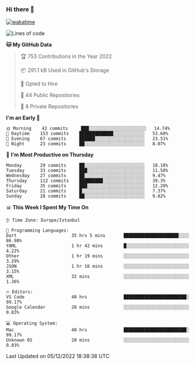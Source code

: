 ### Hi there 👋

[![wakatime](https://wakatime.com/badge/user/35d9e342-a492-47fe-97ca-8b6bc19cedb2.svg)](https://wakatime.com/@35d9e342-a492-47fe-97ca-8b6bc19cedb2)

<!--
**ska2519/ska2519** is a ✨ _special_ ✨ repository because its `README.md` (this file) appears on your GitHub profile.

Here are some ideas to get you started:

- 🔭 I’m currently working on ...
- 🌱 I’m currently learning ...
- 👯 I’m looking to collaborate on ...
- 🤔 I’m looking for help with ...
- 💬 Ask me about ...
- 📫 How to reach me: ...
- 😄 Pronouns: ...
- ⚡ Fun fact: ...
-->

<!--START_SECTION:waka-->
![Lines of code](https://img.shields.io/badge/From%20Hello%20World%20I%27ve%20Written-2%20Million%20lines%20of%20code-blue)

**🐱 My GitHub Data** 

> 🏆 753 Contributions in the Year 2022
 > 
> 📦 291.1 kB Used in GitHub's Storage 
 > 
> 💼 Opted to Hire
 > 
> 📜 44 Public Repositories 
 > 
> 🔑 8 Private Repositories  
 > 
**I'm an Early 🐤** 

```text
🌞 Morning    42 commits     ███░░░░░░░░░░░░░░░░░░░░░░   14.74% 
🌆 Daytime    153 commits    █████████████░░░░░░░░░░░░   53.68% 
🌃 Evening    67 commits     ██████░░░░░░░░░░░░░░░░░░░   23.51% 
🌙 Night      23 commits     ██░░░░░░░░░░░░░░░░░░░░░░░   8.07%

```
📅 **I'm Most Productive on Thursday** 

```text
Monday       29 commits     ██░░░░░░░░░░░░░░░░░░░░░░░   10.18% 
Tuesday      33 commits     ███░░░░░░░░░░░░░░░░░░░░░░   11.58% 
Wednesday    27 commits     ██░░░░░░░░░░░░░░░░░░░░░░░   9.47% 
Thursday     112 commits    █████████░░░░░░░░░░░░░░░░   39.3% 
Friday       35 commits     ███░░░░░░░░░░░░░░░░░░░░░░   12.28% 
Saturday     21 commits     █░░░░░░░░░░░░░░░░░░░░░░░░   7.37% 
Sunday       28 commits     ██░░░░░░░░░░░░░░░░░░░░░░░   9.82%

```


📊 **This Week I Spent My Time On** 

```text
⌚︎ Time Zone: Europe/Istanbul

💬 Programming Languages: 
Dart                     35 hrs 5 mins       █████████████████████░░░░   86.98% 
YAML                     1 hr 42 mins        █░░░░░░░░░░░░░░░░░░░░░░░░   4.22% 
Other                    1 hr 19 mins        ░░░░░░░░░░░░░░░░░░░░░░░░░   3.29% 
JSON                     1 hr 16 mins        ░░░░░░░░░░░░░░░░░░░░░░░░░   3.15% 
XML                      32 mins             ░░░░░░░░░░░░░░░░░░░░░░░░░   1.36%

🔥 Editors: 
VS Code                  40 hrs              ████████████████████████░   99.17% 
Google Calendar          20 mins             ░░░░░░░░░░░░░░░░░░░░░░░░░   0.83%

💻 Operating System: 
Mac                      40 hrs              ████████████████████████░   99.17% 
Unknown OS               20 mins             ░░░░░░░░░░░░░░░░░░░░░░░░░   0.83%

```


 Last Updated on 05/12/2022 18:38:38 UTC
<!--END_SECTION:waka-->


